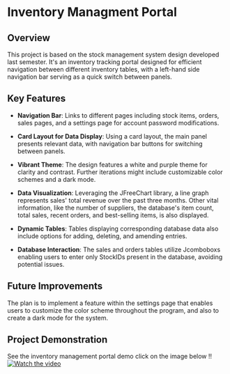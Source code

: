 # Inventory Managment Portal

## Overview

This project is based on the stock management system design developed last semester. It's an inventory tracking portal designed for efficient navigation between different inventory tables, with a left-hand side navigation bar serving as a quick switch between panels.

## Key Features

- **Navigation Bar**: Links to different pages including stock items, orders, sales pages, and a settings page for account password modifications.

- **Card Layout for Data Display**: Using a card layout, the main panel presents relevant data, with navigation bar buttons for switching between panels.

- **Vibrant Theme**: The design features a white and purple theme for clarity and contrast. Further iterations might include customizable color schemes and a dark mode.

- **Data Visualization**: Leveraging the JFreeChart library, a line graph represents sales' total revenue over the past three months. Other vital information, like the number of suppliers, the database's item count, total sales, recent orders, and best-selling items, is also displayed.

- **Dynamic Tables**: Tables displaying corresponding database data also include options for adding, deleting, and amending entries.

- **Database Interaction**: The sales and orders tables utilize Jcomboboxs enabling users to enter only StockIDs present in the database, avoiding potential issues. 

## Future Improvements

The plan is to implement a feature within the settings page that enables users to customize the color scheme throughout the program, and also to create a dark mode for the system.


## Project Demonstration

See the inventory management portal demo click on the image below !!
[![Watch the video](https://i3.ytimg.com/vi/Cyy5MjdxBG8/maxresdefault.jpg)](https://www.youtube.com/watch?v=Cyy5MjdxBG8)
